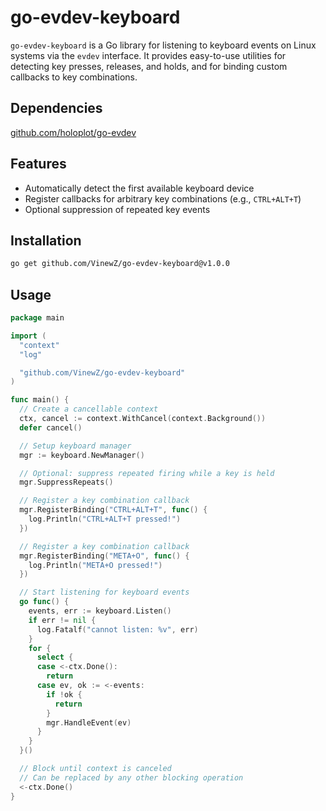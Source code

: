 # go-evdev-keyboard

`go-evdev-keyboard` is a Go library for listening to keyboard events on Linux systems via the `evdev` interface.
It provides easy-to-use utilities for detecting key presses, releases, and holds, and for binding custom callbacks to key combinations.

## Dependencies
[github.com/holoplot/go-evdev](https://github.com/holoplot/go-evdev)

## Features

* Automatically detect the first available keyboard device
* Register callbacks for arbitrary key combinations (e.g., `CTRL+ALT+T`)
* Optional suppression of repeated key events

## Installation

```bash
go get github.com/VinewZ/go-evdev-keyboard@v1.0.0
```

## Usage

```go
package main

import (
  "context"
  "log"

  "github.com/VinewZ/go-evdev-keyboard"
)

func main() {
  // Create a cancellable context
  ctx, cancel := context.WithCancel(context.Background())
  defer cancel()

  // Setup keyboard manager
  mgr := keyboard.NewManager()

  // Optional: suppress repeated firing while a key is held
  mgr.SuppressRepeats()

  // Register a key combination callback
  mgr.RegisterBinding("CTRL+ALT+T", func() {
    log.Println("CTRL+ALT+T pressed!")
  })

  // Register a key combination callback
  mgr.RegisterBinding("META+O", func() {
    log.Println("META+O pressed!")
  })

  // Start listening for keyboard events
  go func() {
    events, err := keyboard.Listen()
    if err != nil {
      log.Fatalf("cannot listen: %v", err)
    }
    for {
      select {
      case <-ctx.Done():
        return
      case ev, ok := <-events:
        if !ok {
          return
        }
        mgr.HandleEvent(ev)
      }
    }
  }()

  // Block until context is canceled
  // Can be replaced by any other blocking operation
  <-ctx.Done()
}
```
